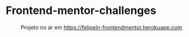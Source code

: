 # Frontend-mentor-challenges

<p align="center">Projeto no ar em <a href="https://felipeln-frontendmentor.herokuapp.com">https://felipeln-frontendmentor.herokuapp.com</a></p>
